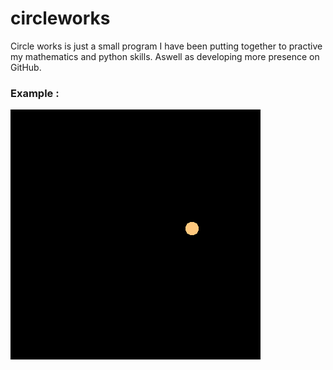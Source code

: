 # circleworks
Circle works is just a small program I have been putting together to practive my mathematics and python skills. Aswell as developing more presence on GitHub.

### Example :

![Alt Text](https://github.com/aleybe/circleworks/blob/master/saves/gif/movie.gif)
